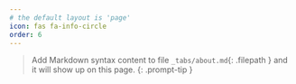 ```yaml
---
# the default layout is 'page'
icon: fas fa-info-circle
order: 6
---
```


> Add Markdown syntax content to file `_tabs/about.md`{: .filepath } and it will show up on this page.
{: .prompt-tip }

